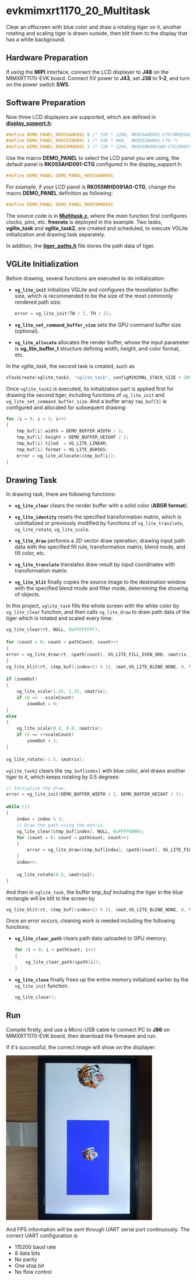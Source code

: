# evkmimxrt1170_20_Multitask

Clear an offscreen with blue color and draw a rotating tiger on it, another rotating and scaling tiger is drawn outside, then blit them to the display that has a white background.

## Hardware Preparation

If using the **MIPI** interface, connect the LCD displayer to **J48** on the MIMXRT1170-EVK board. Connect 5V power to **J43**, set **J38** to **1-2**, and turn on the power switch **SW5**.

## Software Preparation

Now three LCD displayers are supported, which are defined in [**display_support.h**](../common/board/display_support.h):

``` C
#define DEMO_PANEL_RK055AHD091 0 /* 720 * 1280, RK055AHD091-CTG(RK055HDMIPI4M) */
#define DEMO_PANEL_RK055IQH091 1 /* 540 * 960,  RK055IQH091-CTG */
#define DEMO_PANEL_RK055MHD091 2 /* 720 * 1280, RK055MHD091A0-CTG(RK055HDMIPI4MA0) */
```

Use the macro **DEMO_PANEL** to select the LCD panel you are using, the default panel is **RK055AHD091-CTG** configured in the display_support.h:

``` C
#define DEMO_PANEL DEMO_PANEL_RK055AHD091
```

For example, if your LCD panel is **RK055MHD091A0-CTG**, change the macro **DEMO_PANEL** definition as following:

``` C
#define DEMO_PANEL DEMO_PANEL_RK055MHD091
```

The source code is in [**Multitask.c**](./source/Multitask.c), where the *main* function first configures clocks, pins, etc. **freerots** is deployed in the example. Two tasks, **vglite_task** and **vglite_task2**, are created and scheduled, to execute VGLite initialization and drawing task separately. 

In addition, the [**tiger_paths.h**](./source/tiger_paths.h) file stores the path data of tiger.

## VGLite Initialization

Before drawing, several functions are executed to do initialization:

* **`vg_lite_init`** initializes VGLite and configures the tessellation buffer size, which is recommended to be the size of the most commonly rendered path size. 

    ``` C
    error = vg_lite_init(TW / 2, TH / 2);
    ```

* **`vg_lite_set_command_buffer_size`** sets the GPU command buffer size (optional).

* **`vg_lite_allocate`** allocates the render buffer, whose the input parameter is **vg_lite_buffer_t** structure defining width, height, and color format, etc.

In the *vglite_task*, the second task is created, such as 

``` C
xTaskCreate(vglite_task2, "vglite_task", configMINIMAL_STACK_SIZE + 200, NULL, configMAX_PRIORITIES - 1, NULL)
```

Once `vglite_task2` is executed, its initialization part is applied first for drawing the second tiger, including functions of `vg_lite_init` and `vg_lite_set_command_buffer_size`. And a buffer array `tmp_buf[3]` is configured and allocated for subsequent drawing:

``` C
for (i = 0; i < 3; i++)
{
    tmp_buf[i].width = DEMO_BUFFER_WIDTH / 2;
    tmp_buf[i].height = DEMO_BUFFER_HEIGHT / 2;
    tmp_buf[i].tiled  = VG_LITE_LINEAR;
    tmp_buf[i].format = VG_LITE_BGR565;
    error = vg_lite_allocate(&tmp_buf[i]);
}
```
 
## Drawing Task

In drawing task, there are following functions:

* **`vg_lite_clear`** clears the render buffer with a solid color (**ABGR format**). 

* **`vg_lite_identity`** resets the specified transformation matrix, which is uninitialized or previously modified by functions of `vg_lite_translate`, `vg_lite_rotate`, `vg_lite_scale`.

* **`vg_lite_draw`** performs a 2D vector draw operation, drawing input path data with the specified fill rule, transformation matrix, blend mode, and fill color, etc. 

* **`vg_lite_translate`** translates draw result by input coordinates with transformation matrix. 

* **`vg_lite_blit`** finally copies the source image to the destination window with the specified blend mode and filter mode, determining the showing of objects. 

In this project, `vglite_task` fills the whole screen with the white color by `vg_lite_clear` function, and then calls `vg_lite_draw` to draw path data of the tiger which is rotated and scaled every time:

``` C
vg_lite_clear(rt, NULL, 0xFFFFFFFF);

for (count = 0; count < pathCount; count++)
{
error = vg_lite_draw(rt, &path[count], VG_LITE_FILL_EVEN_ODD, &matrix, VG_LITE_BLEND_NONE, color_data[count]);
}
vg_lite_blit(rt, &tmp_buf[(index+2) % 3], &mat,VG_LITE_BLEND_NONE, 0, VG_LITE_FILTER_POINT);

if (zoomOut)
{
    vg_lite_scale(1.25, 1.25, &matrix);
    if (0 == --scaleCount)
        zoomOut = 0;
}
else
{
    vg_lite_scale(0.8, 0.8, &matrix);
    if (5 == ++scaleCount)
        zoomOut = 1;
}

vg_lite_rotate(-1.5, &matrix);
```

`vglite_task2` clears the `tmp_buf[index]` with blue color, and draws another tiger to it, which keeps rotating by 0.5 degrees:

``` C
// Initialize the draw.
error = vg_lite_init(DEMO_BUFFER_WIDTH / 2, DEMO_BUFFER_HEIGHT / 2);

while (1)
{
    index = index % 3;
    // Draw the path using the matrix.
    vg_lite_clear(&tmp_buf[index], NULL, 0xFFFF0000);
    for (count = 0; count < pathCount; count++)
    {
        error = vg_lite_draw(&tmp_buf[index], &path[count], VG_LITE_FILL_EVEN_ODD, &matrix2, VG_LITE_BLEND_NONE, color_data[count]);
    }
    index++; 

    vg_lite_rotate(0.5, &matrix2);
}
```

And then in `vglite_task`, the buffer *tmp_buf* including the tiger in the blue rectangle will be blit to the screen by

``` C
vg_lite_blit(rt, &tmp_buf[(index+2) % 3], &mat,VG_LITE_BLEND_NONE, 0, VG_LITE_FILTER_POINT);
```

Once an error occurs, cleaning work is needed including the following functions:

* **`vg_lite_clear_path`** clears path data uploaded to GPU memory.

    ``` C
    for (i = 0; i < pathCount; i++)
    {
        vg_lite_clear_path(&path[i]);
    }
    ```

* **`vg_lite_close`** finally frees up the entire memory initialized earlier by the `vg_lite_init` function.

    ``` C
    vg_lite_close();

## Run

Compile firstly, and use a Micro-USB cable to connect PC to **J86** on MIMXRT1170-EVK board, then download the firmware and run. 

If it's successful, the correct image will show on the displayer:

![evkmimxrt1170_20_Multitask](../images/evkmimxrt1170_20_Multitask.png)

And FPS information will be sent through UART serial port continuously. The correct UART configuration is

* 115200 baud rate
* 8 data bits
* No parity
* One stop bit
* No flow control
